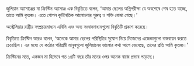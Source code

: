 জুলিয়ান অ্যাসাঞ্জের মা ক্রিস্টিন অ্যাসাঞ্জ এক বিবৃতিতে বলেন, ‘আমার ছেলের অগ্নিপরীক্ষা যে অবশেষে শেষ হতে যাচ্ছে, তাতে আমি কৃতজ্ঞ। এতে গোপন কূটনৈতিক আলোচনার গুরুত্ব ও শক্তি বোঝা গেছে।’

অস্ট্রেলিয়ার রাষ্ট্রীয় সম্প্রচারমাধ্যম এবিসি এবং অন্য সংবাদমাধ্যমগুলো বিবৃতিটি প্রকাশ করেছে।

বিবৃতিতে ক্রিস্টিন আরও বলেন, ‘অনেকে আমার ছেলের পরিস্থিতির সুযোগ নিয়ে নিজেদের এজেন্ডাগুলো বাস্তবায়ন করতে চেয়েছিল। এর মধ্যে যে কঠোর পরিশ্রমী মানুষগুলো জুলিয়ানের ভালোর কথা আগে ভেবেছে, তাদের প্রতি আমি কৃতজ্ঞ।’

ক্রিস্টিনের মতে, একজন মা হিসেবে গত ১৪টি বছর তাঁর মনের ওপর অনেক বাজে প্রভাব পড়েছে।
